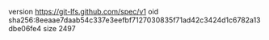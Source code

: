version https://git-lfs.github.com/spec/v1
oid sha256:8eeaae7daab54c337e3eefbf7127030835f71ad42c3424d1c6782a13dbe06fe4
size 2497

